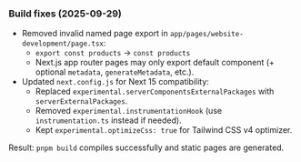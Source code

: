 ### Build fixes (2025-09-29)

- Removed invalid named page export in `app/pages/website-development/page.tsx`:
  - `export const products` → `const products`
  - Next.js app router pages may only export default component (+ optional `metadata`, `generateMetadata`, etc.).
- Updated `next.config.js` for Next 15 compatibility:
  - Replaced `experimental.serverComponentsExternalPackages` with `serverExternalPackages`.
  - Removed `experimental.instrumentationHook` (use `instrumentation.ts` instead if needed).
  - Kept `experimental.optimizeCss: true` for Tailwind CSS v4 optimizer.

Result: `pnpm build` compiles successfully and static pages are generated.


